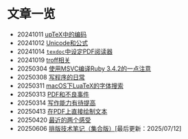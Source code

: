 
# 文章一览

* 20241011 [upTeX中的编码](20241011-uptex-encoding)
* 20241012 [Unicode和公式](20241012-unicode-math)
* 20241014 [`texdoc`中设定PDF阅读器](20241014-texdoc)
* 20241019 [troff相关](20241019-troff)
* 20250304 [使用MSVC编译Ruby 3.4.2的一点注意](20250304-msvc-ruby)
* 20250308 [写程序的日常](20250308-daily)
* 20250311 [macOS下LuaTeX的字体搜索](20250311-macOS-luatex)
* 20250313 [PDF和不良事件](20250313-pdf-ae)
* 20250314 [写作能力有待提高](20250314-writing)
* 20250413 [在PDF上直接绘制文本](20250413-draw-text)
* 20250420 [最近的两个感受](20250420-two-insights)
* 20250606 [排版技术笔记（集合版）](20250606-note)[最后更新：2025/07/12]
